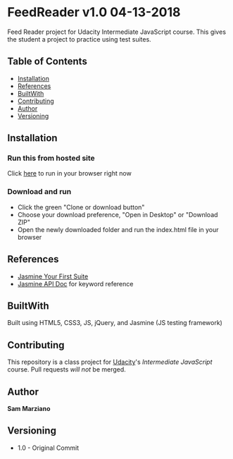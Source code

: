 # FeedReader v1.0 04-13-2018

Feed Reader project for Udacity Intermediate JavaScript course.  This gives the student a project to practice using test suites.

## Table of Contents

* [Installation](#installation)
* [References](#references)
* [BuiltWith](#builtwith)
* [Contributing](#contributing)
* [Author](#author)
* [Versioning](#versioning)

## Installation

### Run this from hosted site

Click [here](http://samulmarziano.github.io/FeedReader/#) to run in your browser right now

### Download and run

* Click the green "Clone or download button"
* Choose your download preference, "Open in Desktop" or "Download ZIP"
* Open the newly downloaded folder and run the index.html file in your browser

## References

* [Jasmine Your First Suite](https://jasmine.github.io/tutorials/your_first_suite)
* [Jasmine API Doc](https://jasmine.github.io/api/edge/global.html) for keyword reference

## BuiltWith

Built using HTML5, CSS3, JS, jQuery, and Jasmine (JS testing framework)

## Contributing

This repository is a class project for [Udacity](https://www.udacity.com/)'s *Intermediate JavaScript* course. Pull requests _will not_ be merged.

## Author

**Sam Marziano**

## Versioning

* 1.0 - Original Commit
